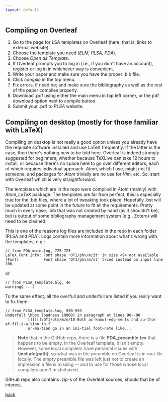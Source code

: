 ```yaml
---
layout: default
---
```


## Compiling on Overleaf

1. Go to the page for LSA templates on Overleaf (here, that is; links to external website).
1. Choose the template you need (<em>ELM, PLSA, PDA</em>).
1. Choose _Open as Template_.
1. If Overleaf prompts you to log in (i.e., if you don't have an account), register or log in in whichever way is convenient.
1. Write your paper and make sure you have the proper .bib file.
1. Click _compile_ in the top menu.
1. Fix errors, if need be; and make sure the bibliography as well as the rest of the paper compiles properly.
1. Download .pdf using either the main menu in top left corner, or the pdf download option next to compile button.
1. Submit your .pdf to _PLSA_ website.  

## Compiling on desktop (mostly for those familiar with LaTeX)

Compiling on desktop is not really a good option unless you already have the requisite software installed and use LaTeX frequently. If the latter is the case, then there's nothing new to be told here. Overleaf is indeed strongly suggested for beginners; whether because TeXLive can take 12 hours to install, or because there's no space here to go over different editors, each of which requires individual approach. _Atom_, which I use, might not fit someone, and packages for _Atom_ trivially are no use for _Vim_, etc. So, start with Overleaf which is very straightforward.

The templates which are in the repo were compiled in _Atom_ (mainly) with _Atom_LaTeX_ package. The templates are far from perfect, this is especially true for the .bib files, where a lot of tweaking took place. Hopefully .bst will be updated at some point in the future to fit all the requirements. Pretty much in every case, .bib that was not created by hand (as it shouldn't be), but is output of some bibliography management system (e.g., Zotero) will need to be cleaned.

This is one of the reasons log files are included in the repo in each folder (PLSA and PDA). Logs contain more information about what's wrong with the templates, e.g.:

```
// from PDA_main.log, 725-725
LaTeX Font Info: Font shape 'OT1/phv/m/it' in size <9> not available
(Font)           Font shape 'OT1/phv/m/sl' tried instead on input line 206.
```

or

```
// from PLSA_template.blg, 46
warning$ -- 2
```

To the same effect, all the overfull and underfull are listed if you really want to fix them:

```
// from PLSA_template.log, 590-593
Underfull \hbox (badness 10000) in paragraph at lines 90--90
          [][][]\OT1/ptm/m/n/10 Both ac-knowl-edg-ments and au-thor af-fil-i-a-tion in-f
          or-ma-tion go in an ini-tial foot-note like...
```

> **Note** that in the GitHub repo, there is a file **PDA_preamble.tex** that happens to be empty. In the Overleaf template, it isn't empty. However, some local compilers have personal issues with **\include[path]**, so what was in the preamble on Overleaf is in root file locally. The empty preamble file was left just not to create an impression a file is missing -- and to use for those whose local compilers aren't misbehaved.

GitHub repo also contains .zip-s of the Overleaf sources, should that be of interest.

[back](./)
